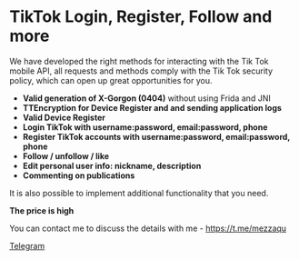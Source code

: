 # TikTok Login, Register, Follow and more

We have developed the right methods for interacting with the Tik Tok mobile API, all requests and methods comply with the Tik Tok security policy, which can open up great opportunities for you.

- **Valid generation of X-Gorgon (0404)** without using Frida and JNI
- **TTEncryption for Device Register and and sending application logs**
- **Valid Device Register**
- **Login TikTok with username:password, email:password, phone**
- **Register TikTok accounts with username:password, email:password, phone**
- **Follow / unfollow / like**
- **Edit personal user info: nickname, description**
- **Commenting on publications**

It is also possible to implement additional functionality that you need.

**The price is high**

You can contact me to discuss the details with me - <https://t.me/mezzaqu>

[Telegram](https://t.me/mezzaqu)

